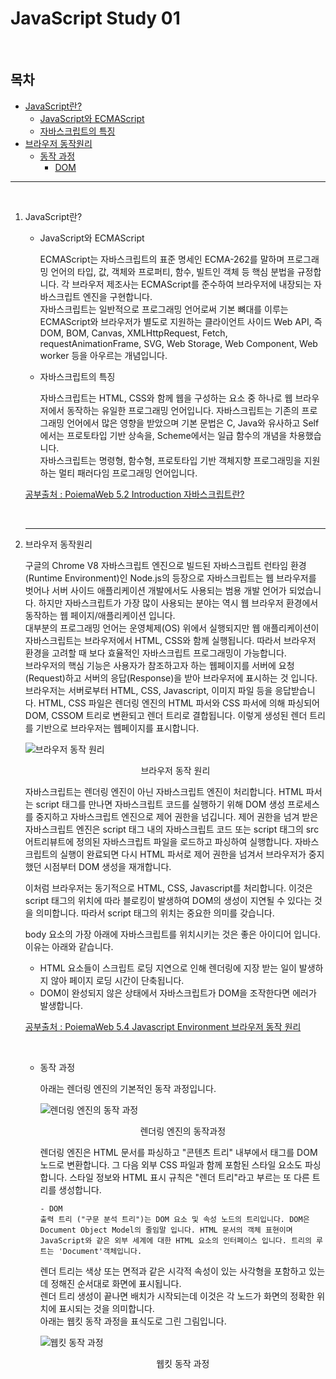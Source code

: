 # JavaScript Study 01

<br/>

## 목차

- [JavaScript란?](#javascript)
  - [JavaScript와 ECMAScript](#jsecma)
  - [자바스크립트의 특징](#jschar)
- [브라우저 동작원리](#browser)
  - [동작 과정](#status)
    - [DOM](#dom)

----

<br/>

1. JavaScript란?<a id="javascript"></a>

   - JavaScript와 ECMAScript<a id="jsecma"></a>

     ECMAScript는 자바스크립트의 표준 명세인 ECMA-262를 말하며 프로그래밍 언어의 타입, 값, 객체와 프로퍼티, 함수, 빌트인 객체 등 핵심 분법을 규정합니다. 각 브라우저 제조사는 ECMAScript를 준수하여 브라우저에 내장되는 자바스크립트 엔진을 구현합니다.<br/>자바스크립트는 일반적으로 프로그래밍 언어로써 기본 뼈대를 이루는 ECMAScript와 브라우저가 별도로 지원하는 클라이언트 사이드 Web API, 즉 DOM, BOM, Canvas, XMLHttpRequest, Fetch, requestAnimationFrame, SVG, Web Storage, Web Component, Web worker 등을 아우르는 개념입니다.<br/>

   - 자바스크립트의 특징<a id="jschar"></a>

     자바스크립트는 HTML, CSS와 함께 웹을 구성하는 요소 중 하나로 웹 브라우저에서 동작하는 유일한 프로그래밍 언어입니다. 자바스크립트는 기존의 프로그래밍 언어에서 많은 영향을 받았으며 기본 문법은 C, Java와 유사하고 Self에서는 프로토타입 기반 상속을, Scheme에서는 일급 함수의 개념을 차용했습니다.<br/>자바스크립트는 명령형, 함수형, 프로토타입 기반 객체지향 프로그래밍을 지원하는 멀티 패러다임 프로그래밍 언어입니다.

   [공부출처 : PoiemaWeb 5.2 Introduction 자바스크립트란?](https://poiemaweb.com/js-introduction)

   <br/>

   ---

2. 브라우저 동작원리<a id="browser"></a>

   구글의 Chrome V8 자바스크립트 엔진으로 빌드된 자바스크립트 런타임 환경(Runtime Environment)인 Node.js의 등장으로 자바스크립트는 웹 브라우저를 벗어나 서버 사이드 애플리케이션 개발에서도 사용되는 범용 개발 언어가 되었습니다. 하지만 자바스크립트가 가장 많이 사용되는 분야는 역시 웹 브라우저 환경에서 동작하는 웹 페이지/애플리케이션 입니다.<br/>대부분의 프로그래밍 언어는 운영체제(OS) 위에서 실행되지만 웹 애플리케이션이 자바스크립트는 브라우저에서 HTML, CSS와 함께 실행됩니다. 따라서 브라우저 환경을 고려할 때 보다 효율적인 자바스크립트 프로그래밍이 가능합니다.<br/>브라우저의 핵심 기능은 사용자가 참조하고자 하는 웹페이지를 서버에 요청(Request)하고 서버의 응답(Response)을 받아 브라우저에 표시하는 것 입니다. 브라우저는 서버로부터 HTML, CSS, Javascript, 이미지 파일 등을 응답받습니다. HTML, CSS 파일은 렌더링 엔진의 HTML 파서와 CSS 파서에 의해 파싱되어 DOM, CSSOM 트리로 변환되고 렌더 트리로 결합됩니다. 이렇게 생성된 렌더 트리를 기반으로 브라우저는 웹페이지를 표시합니다.

   ![브라우저 동작 원리](https://poiemaweb.com/img/client-server.png)

   <center>브라우저 동작 원리</center>

   자바스크립트는 렌더링 엔진이 아닌 자바스크립트 엔진이 처리합니다. HTML 파서는 script 태그를 만나면 자바스크립트 코드를 실행하기 위해 DOM 생성 프로세스를 중지하고 자바스크립트 엔진으로 제어 권한을 넘깁니다. 제어 권한을 넘겨 받은 자바스크립트 엔진은 script 태그 내의 자바스크립트 코드 또는 script 태그의 src 어트리뷰트에 정의된 자바스크립트 파일을 로드하고 파싱하여 실행합니다. 자바스크립트의 실행이 완료되면 다시 HTML 파서로 제어 권한을 넘겨서 브라우저가 중지했던 시점부터 DOM 생성을 재개합니다.<br/>

   이처럼 브라우저는 동기적으로 HTML, CSS, Javascript를 처리합니다. 이것은 script 태그의 위치에 따라 블로킹이 발생하여 DOM의 생성이 지연될 수 있다는 것을 의미합니다. 따라서 script 태그의 위치는 중요한 의미를 갖습니다.<br/>

   body 요소의 가장 아래에 자바스크립트를 위치시키는 것은 좋은 아이디어 입니다. 이유는 아래와 같습니다.

   - HTML 요소들이 스크립트 로딩 지연으로 인해 렌더링에 지장 받는 일이 발생하지 않아 페이지 로딩 시간이 단축됩니다.
   - DOM이 완성되지 않은 상태에서 자바스크립트가 DOM을 조작한다면 에러가 발생합니다.

   [공부출처 : PoiemaWeb 5.4 Javascript Environment 브라우저 동작 원리](https://poiemaweb.com/js-browser)

   <br/>

   - 동작 과정<a id="status"></a>

     아래는 렌더링 엔진의 기본적인 동작 과정입니다.

     ![렌더링 엔진의 동작 과정](https://d2.naver.com/content/images/2015/06/helloworld-59361-2.png)

     <center>렌더링 엔진의 동작과정</center>

     렌더링 엔진은 HTML 문서를 파싱하고 "콘텐츠 트리" 내부에서 태그를 DOM 노드로 변환합니다. 그 다음 외부 CSS 파일과 함께 포함된 스타일 요소도 파싱합니다. 스타일 정보와 HTML 표시 규칙은 "렌더 트리"라고 부르는 또 다른 트리를 생성합니다.

     ```note
     - DOM
     출력 트리 ("구문 분석 트리")는 DOM 요소 및 속성 노드의 트리입니다. DOM은 Document Object Model의 줄임말 입니다. HTML 문서의 객체 표현이며 JavaScript와 같은 외부 세계에 대한 HTML 요소의 인터페이스 입니다. 트리의 루트는 'Document'객체입니다.
     ```

     렌더 트리는 색상 또는 면적과 같은 시각적 속성이 있는 사각형을 포함하고 있는데 정해진 순서대로 화면에 표시됩니다.<br/>렌더 트리 생성이 끝나면 배치가 시작되는데 이것은 각 노드가 화면의 정확한 위치에 표시되는 것을 의미합니다.<br/>아래는 웹킷 동작 과정을 표식도로 그린 그림입니다.

     ![웹킷 동작 과정](https://d2.naver.com/content/images/2015/06/helloworld-59361-3.png)

     <center>웹킷 동작 과정</center>

     

   

   

